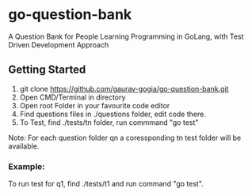 # go-question-bank
A Question Bank for People Learning Programming in GoLang, with Test Driven Development Approach

## Getting Started
1) git clone https://github.com/gaurav-gogia/go-question-bank.git
2) Open CMD/Terminal in directory
3) Open root Folder in your favourite code editor
4) Find questions files in ./questions folder, edit code there.
5) To Test, find ./tests/tn folder, run commmand "go test" 

Note: For each question folder qn a coressponding tn test folder will be available.

### Example:
To run test for q1, find ./tests/t1 and run command "go test".
